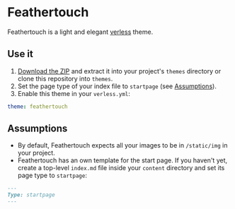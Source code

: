 # Feathertouch

Feathertouch is a light and elegant [verless](github.com/verless/verless) theme.

## Use it

1. [Download the ZIP](https://github.com/dominikbraun/feathertouch/archive/main.zip) and extract it into your project's `themes` directory
or clone this repository into `themes`.
2. Set the page type of your index file to `startpage` (see [Assumptions](#assumptions)).
3. Enable this theme in your `verless.yml`:

```yaml
theme: feathertouch
```

## Assumptions

* By default, Feathertouch expects all your images to be in `/static/img` in your project.
* Feathertouch has an own template for the start page. If you haven't yet, create a top-level `index.md` file inside
your `content` directory and set its page type to `startpage`:

```markdown
---
Type: startpage
---
```

